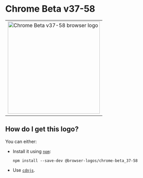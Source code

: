 # Chrome Beta v37-58

<table>
    <tr height=300>
        <td>
            <a href="https://github.com/alrra/browser-logos/tree/26ea05bb012377c3306c511294be0fcb655aaa6b/src/archive/chrome-beta_37-58">
                <img width=290 src="https://raw.githubusercontent.com/alrra/browser-logos/26ea05bb012377c3306c511294be0fcb655aaa6b/src/archive/chrome-beta_37-58/chrome-beta_37-58_512x512.png" alt="Chrome Beta v37-58 browser logo">
            </a>
        </td>
    </tr>
</table>

## How do I get this logo?

You can either:

* Install it using [`npm`][npm]:

  `npm install --save-dev @browser-logos/chrome-beta_37-58`

* Use [`cdnjs`][cdnjs].

<!-- Link labels: -->

[cdnjs]: https://cdnjs.com/libraries/browser-logos
[npm]: https://www.npmjs.com/
